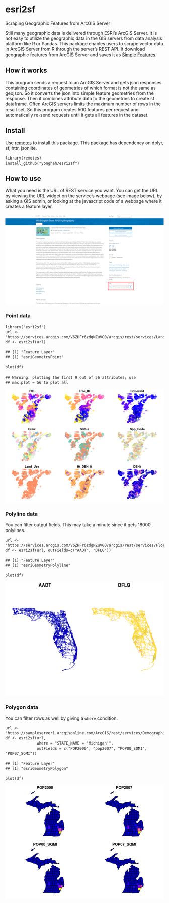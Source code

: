 esri2sf
=======

Scraping Geographic Features from ArcGIS Server

Still many geographic data is delivered through ESRI’s ArcGIS Server. It
is not easy to utilize the geographic data in the GIS servers from data
analysis platform like R or Pandas. This package enables users to scrape
vector data in ArcGIS Server from R through the server’s REST API. It
download geographic features from ArcGIS Server and saves it as [Simple
Features](https://cran.r-project.org/web/packages/sf/vignettes/sf1.html).

How it works
------------

This program sends a request to an ArcGIS Server and gets json responses
containing coordinates of geometries of which format is not the same as
geojson. So it converts the json into simple feature geometries from the
response. Then it combines attribute data to the geometries to create sf
dataframe. Often ArcGIS servers limits the maximum number of rows in the
result set. So this program creates 500 features per request and
automatically re-send requests until it gets all features in the
dataset.

Install
-------

Use
[remotes](https://cran.r-project.org/web/packages/remotes/index.html) to
install this package. This package has dependency on dplyr, sf, httr,
jsonlite.

    library(remotes)
    install_github("yonghah/esri2sf")

How to use
----------

What you need is the URL of REST service you want. You can get the URL
by viewing the URL widget on the service’s webpage (see image below), by
asking a GIS admin, or looking at the javascript code of a webpage where
it creates a feature layer.

![REST Service screenshot](inst/www/images/rest-service-ss.png)

### Point data

    library("esri2sf")
    url <- "https://services.arcgis.com/V6ZHFr6zdgNZuVG0/arcgis/rest/services/Landscape_Trees/FeatureServer/0"
    df <- esri2sf(url)

    ## [1] "Feature Layer"
    ## [1] "esriGeometryPoint"

    plot(df)

    ## Warning: plotting the first 9 out of 56 attributes; use
    ## max.plot = 56 to plot all

![](README_files/figure-markdown_strict/points-1.png)
<!-- ![point plot](https://user-images.githubusercontent.com/3218468/29668766-544723a2-88af-11e7-8852-e8f7d21ffd5b.png) -->

### Polyline data

You can filter output fields. This may take a minute since it gets 18000
polylines.

    url <- "https://services.arcgis.com/V6ZHFr6zdgNZuVG0/arcgis/rest/services/Florida_Annual_Average_Daily_Traffic/FeatureServer/0"
    df <- esri2sf(url, outFields=c("AADT", "DFLG"))

    ## [1] "Feature Layer"
    ## [1] "esriGeometryPolyline"

    plot(df)

![](README_files/figure-markdown_strict/polyline-1.png)
<!-- ![line plot](https://user-images.githubusercontent.com/3218468/29668781-5dc1f4de-88af-11e7-8680-4d2ad648e04f.png) -->

### Polygon data

You can filter rows as well by giving a `where` condition.

    url <- "https://sampleserver1.arcgisonline.com/ArcGIS/rest/services/Demographics/ESRI_Census_USA/MapServer/3"
    df <- esri2sf(url, 
                  where = "STATE_NAME = 'Michigan'", 
                  outFields = c("POP2000", "pop2007", "POP00_SQMI", "POP07_SQMI"))

    ## [1] "Feature Layer"
    ## [1] "esriGeometryPolygon"

    plot(df)

![](README_files/figure-markdown_strict/polygon-1.png)

<!-- ![polygon plot](https://user-images.githubusercontent.com/3218468/29668791-63e66976-88af-11e7-9f6c-5d95bac4a69e.png) -->
